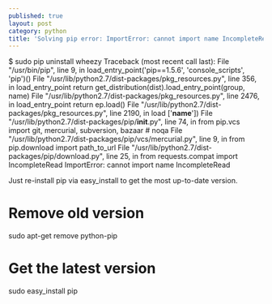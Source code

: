 ```yaml
---
published: true
layout: post
category: python
title: 'Solving pip error: ImportError: cannot import name IncompleteRead'
---
```

$ sudo pip uninstall wheezy
Traceback (most recent call last):
  File "/usr/bin/pip", line 9, in <module>
    load_entry_point('pip==1.5.6', 'console_scripts', 'pip')()
  File "/usr/lib/python2.7/dist-packages/pkg_resources.py", line 356, in load_entry_point
    return get_distribution(dist).load_entry_point(group, name)
  File "/usr/lib/python2.7/dist-packages/pkg_resources.py", line 2476, in load_entry_point
    return ep.load()
  File "/usr/lib/python2.7/dist-packages/pkg_resources.py", line 2190, in load
    ['__name__'])
  File "/usr/lib/python2.7/dist-packages/pip/__init__.py", line 74, in <module>
    from pip.vcs import git, mercurial, subversion, bazaar  # noqa
  File "/usr/lib/python2.7/dist-packages/pip/vcs/mercurial.py", line 9, in <module>
    from pip.download import path_to_url
  File "/usr/lib/python2.7/dist-packages/pip/download.py", line 25, in <module>
    from requests.compat import IncompleteRead
ImportError: cannot import name IncompleteRead

Just re-install pip via easy_install to get the most up-to-date version.

# Remove old version
sudo apt-get remove python-pip

# Get the latest version
sudo easy_install pip